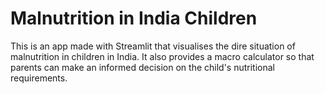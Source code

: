 # Malnutrition in India Children
This is an app made with Streamlit that visualises the dire situation of malnutrition in children in India.
It also provides a macro calculator so that parents can make an informed decision on the child's nutritional requirements.
